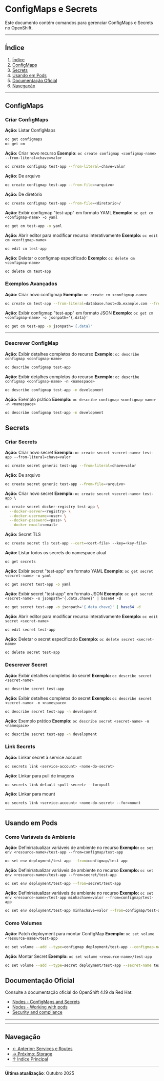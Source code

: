 # ConfigMaps e Secrets

Este documento contém comandos para gerenciar ConfigMaps e Secrets no OpenShift.

---

## Índice

1. [Índice](#índice)
2. [ConfigMaps](#configmaps)
3. [Secrets](#secrets)
4. [Usando em Pods](#usando-em-pods)
5. [Documentação Oficial](#documentação-oficial)
6. [Navegação](#navegação)
---

## ConfigMaps

### Criar ConfigMaps
**Ação:** Listar ConfigMaps

```bash
oc get configmaps
oc get cm
```

**Ação:** Criar novo recurso
**Exemplo:** `oc create configmap <configmap-name> --from-literal=chave=valor`

```bash
oc create configmap test-app --from-literal=chave=valor
```

**Ação:** De arquivo

```bash ignore-test
oc create configmap test-app --from-file=<arquivo>
```

**Ação:** De diretório

```bash ignore-test
oc create configmap test-app --from-file=<diretorio>/
```

**Ação:** Exibir configmap "test-app" em formato YAML
**Exemplo:** `oc get cm <configmap-name> -o yaml`

```bash
oc get cm test-app -o yaml
```

**Ação:** Abrir editor para modificar recurso interativamente
**Exemplo:** `oc edit cm <configmap-name>`

```bash ignore-test
oc edit cm test-app
```

**Ação:** Deletar o configmap especificado
**Exemplo:** `oc delete cm <configmap-name>`

```bash
oc delete cm test-app
```

### Exemplos Avançados
**Ação:** Criar novo configmap
**Exemplo:** `oc create cm <configmap-name>`

```bash
oc create cm test-app --from-literal=database.host=db.example.com --from-literal=database.port=5432
```

**Ação:** Exibir configmap "test-app" em formato JSON
**Exemplo:** `oc get cm <configmap-name> -o jsonpath='{.data}'`

```bash
oc get cm test-app -o jsonpath='{.data}'
```

---


### Descrever ConfigMap
**Ação:** Exibir detalhes completos do recurso
**Exemplo:** `oc describe configmap <configmap-name>`

```bash
oc describe configmap test-app
```

**Ação:** Exibir detalhes completos do recurso
**Exemplo:** `oc describe configmap <configmap-name> -n <namespace>`

```bash
oc describe configmap test-app -n development
```

**Ação:** Exemplo prático
**Exemplo:** `oc describe configmap <configmap-name> -n <namespace>`

```bash
oc describe configmap test-app -n development
```

## Secrets

### Criar Secrets
**Ação:** Criar novo secret
**Exemplo:** `oc create secret <secret-name> test-app --from-literal=chave=valor`

```bash
oc create secret generic test-app --from-literal=chave=valor
```

**Ação:** De arquivo

```bash ignore-test
oc create secret generic test-app --from-file=<arquivo>
```

**Ação:** Criar novo secret
**Exemplo:** `oc create secret <secret-name> test-app \`

```bash ignore-test
oc create secret docker-registry test-app \
  --docker-server=<registry> \
  --docker-username=<user> \
  --docker-password=<pass> \
  --docker-email=<email>
```

**Ação:** Secret TLS

```bash ignore-test
oc create secret tls test-app --cert=<cert-file> --key=<key-file>
```

**Ação:** Listar todos os secrets do namespace atual

```bash
oc get secrets
```

**Ação:** Exibir secret "test-app" em formato YAML
**Exemplo:** `oc get secret <secret-name> -o yaml`

```bash
oc get secret test-app -o yaml
```

**Ação:** Exibir secret "test-app" em formato JSON
**Exemplo:** `oc get secret <secret-name> -o jsonpath='{.data.chave}' | base64 -d`

```bash
oc get secret test-app -o jsonpath='{.data.chave}' | base64 -d
```

**Ação:** Abrir editor para modificar recurso interativamente
**Exemplo:** `oc edit secret <secret-name>`

```bash ignore-test
oc edit secret test-app
```

**Ação:** Deletar o secret especificado
**Exemplo:** `oc delete secret <secret-name>`

```bash ignore-test
oc delete secret test-app
```

### Descrever Secret
**Ação:** Exibir detalhes completos do secret
**Exemplo:** `oc describe secret <secret-name>`

```bash
oc describe secret test-app
```

**Ação:** Exibir detalhes completos do secret
**Exemplo:** `oc describe secret <secret-name> -n <namespace>`

```bash
oc describe secret test-app -n development
```

**Ação:** Exemplo prático
**Exemplo:** `oc describe secret <secret-name> -n <namespace>`

```bash
oc describe secret test-app -n development
```

### Link Secrets
**Ação:** Linkar secret à service account

```bash ignore-test
oc secrets link <service-account> <nome-do-secret>
```

**Ação:** Linkar para pull de imagens

```bash ignore-test
oc secrets link default <pull-secret> --for=pull
```

**Ação:** Linkar para mount

```bash ignore-test
oc secrets link <service-account> <nome-do-secret> --for=mount
```

---

## Usando em Pods

### Como Variáveis de Ambiente
**Ação:** Definir/atualizar variáveis de ambiente no recurso
**Exemplo:** `oc set env <resource-name>/test-app --from=configmap/test-app`

```bash
oc set env deployment/test-app --from=configmap/test-app
```

**Ação:** Definir/atualizar variáveis de ambiente no recurso
**Exemplo:** `oc set env <resource-name>/test-app --from=secret/test-app`

```bash
oc set env deployment/test-app --from=secret/test-app
```

**Ação:** Definir/atualizar variáveis de ambiente no recurso
**Exemplo:** `oc set env <resource-name>/test-app minhachave=valor --from=configmap/test-app`

```bash
oc set env deployment/test-app minhachave=valor --from=configmap/test-app
```

### Como Volumes
**Ação:** Patch deployment para montar ConfigMap
**Exemplo:** `oc set volume <resource-name>/test-app`

```bash
oc set volume --add --type=configmap deployment/test-app --configmap-name test-app --mount-path=/config
```

**Ação:** Montar Secret
**Exemplo:** `oc set volume <resource-name>/test-app`

```bash
oc set volume --add --type=secret deployment/test-app --secret-name test-app --mount-path=/test-app-secret
```

## Documentação Oficial

Consulte a documentação oficial do OpenShift 4.19 da Red Hat:

- <a href="https://docs.redhat.com/en/documentation/openshift_container_platform/4.19/html/nodes">Nodes - ConfigMaps and Secrets</a>
- <a href="https://docs.redhat.com/en/documentation/openshift_container_platform/4.19/html/nodes/working-with-pods">Nodes - Working with pods</a>
- <a href="https://docs.redhat.com/en/documentation/openshift_container_platform/4.19/html/security_and_compliance">Security and compliance</a>
---

---

## Navegação

- [← Anterior: Services e Routes](06-services-routes.md)
- [→ Próximo: Storage](08-storage.md)
- [↑ Índice Principal](README.md)

---

**Última atualização**: Outubro 2025

